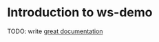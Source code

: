 # Introduction to ws-demo

TODO: write [great documentation](http://jacobian.org/writing/what-to-write/)
